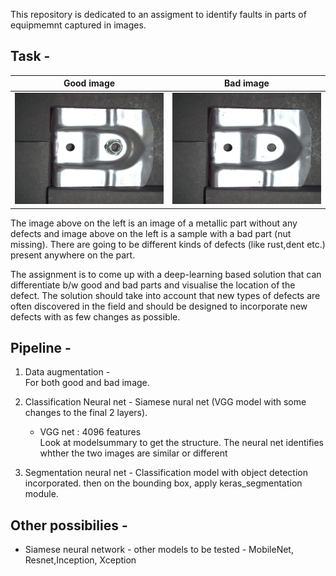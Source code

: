 This repository is dedicated to an assigment to identify faults in parts of equipmemnt captured in images. 

Task - 
--------

Good image             |  Bad image
:-------------------------:|:-------------------------:
![good image](assets/good_image.png)  |  ![bad image](assets/bad_image.png)

The image above on the left is an image of a metallic part without any defects and image above on the left is a sample with a bad part (nut missing). There are going to be different kinds of defects (like rust,dent etc.) present anywhere on the part.

The assignment is to come up with a deep-learning based solution that can differentiate b/w good and bad parts and visualise the location of the defect. The solution should take into account that new types of defects are often discovered in the field and should be designed to incorporate new defects with as few changes as possible.

Pipeline - 
------------

1) Data augmentation -  
	For both good and bad image.

2) Classification Neural net -
	Siamese nural net (VGG model with some changes to the final 2 layers).
	* VGG net : 4096 features  
	Look at modelsummary to get the structure. 
	The neural net identifies whther the two images are similar or different

3) Segmentation neural net -
	Classification model with object detection incorporated.
	then on the bounding box, apply keras_segmentation module.
	


	
Other possibilies - 
---------------------

* Siamese neural network - other models to be tested - MobileNet, Resnet,Inception, Xception
